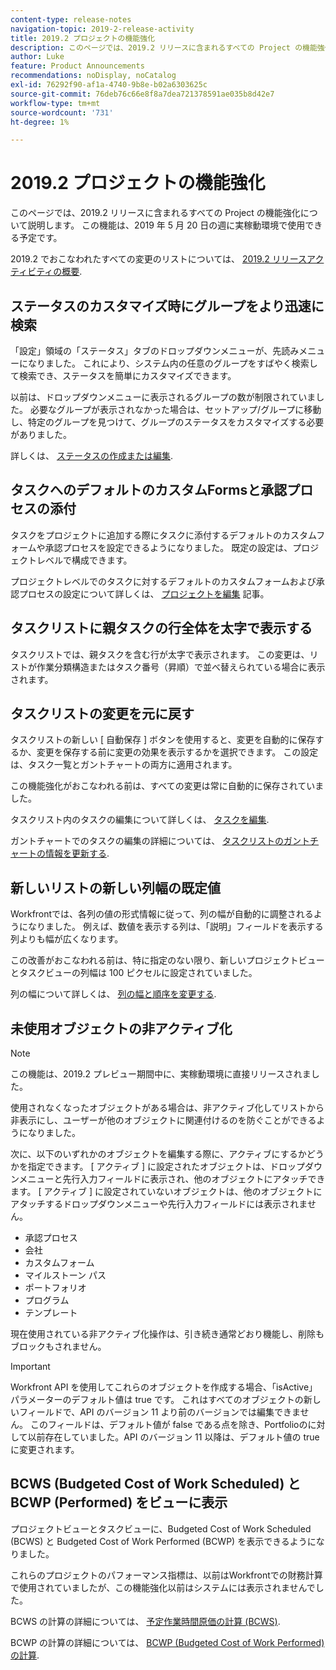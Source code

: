 ```yaml
---
content-type: release-notes
navigation-topic: 2019-2-release-activity
title: 2019.2 プロジェクトの機能強化
description: このページでは、2019.2 リリースに含まれるすべての Project の機能強化について説明します。 この機能は、2019 年 5 月 20 日の週に実稼動環境で使用できる予定です。
author: Luke
feature: Product Announcements
recommendations: noDisplay, noCatalog
exl-id: 76292f90-af1a-4740-9b8e-b02a6303625c
source-git-commit: 76deb76c66e8f8a7dea721378591ae035b8d42e7
workflow-type: tm+mt
source-wordcount: '731'
ht-degree: 1%

---
```


# 2019.2 プロジェクトの機能強化

このページでは、2019.2 リリースに含まれるすべての Project の機能強化について説明します。 この機能は、2019 年 5 月 20 日の週に実稼動環境で使用できる予定です。

2019.2 でおこなわれたすべての変更のリストについては、 [2019.2 リリースアクティビティの概要](../../../../product-announcements/product-releases/quarterly-release-archive/2019.2-release-activity/2019.2-release-activity-overview.md).

## ステータスのカスタマイズ時にグループをより迅速に検索

「設定」領域の「ステータス」タブのドロップダウンメニューが、先読みメニューになりました。 これにより、システム内の任意のグループをすばやく検索して検索でき、ステータスを簡単にカスタマイズできます。

以前は、ドロップダウンメニューに表示されるグループの数が制限されていました。 必要なグループが表示されなかった場合は、セットアップ/グループに移動し、特定のグループを見つけて、グループのステータスをカスタマイズする必要がありました。

詳しくは、 [ステータスの作成または編集](../../../../administration-and-setup/customize-workfront/creating-custom-status-and-priority-labels/create-or-edit-a-status.md).

## タスクへのデフォルトのカスタムFormsと承認プロセスの添付

タスクをプロジェクトに追加する際にタスクに添付するデフォルトのカスタムフォームや承認プロセスを設定できるようになりました。 既定の設定は、プロジェクトレベルで構成できます。

プロジェクトレベルでのタスクに対するデフォルトのカスタムフォームおよび承認プロセスの設定について詳しくは、 [プロジェクトを編集](../../../../manage-work/projects/manage-projects/edit-projects.md) 記事。

## タスクリストに親タスクの行全体を太字で表示する

タスクリストでは、親タスクを含む行が太字で表示されます。 この変更は、リストが作業分類構造またはタスク番号（昇順）で並べ替えられている場合に表示されます。

## タスクリストの変更を元に戻す

タスクリストの新しい [ 自動保存 ] ボタンを使用すると、変更を自動的に保存するか、変更を保存する前に変更の効果を表示するかを選択できます。 この設定は、タスク一覧とガントチャートの両方に適用されます。

この機能強化がおこなわれる前は、すべての変更は常に自動的に保存されていました。

タスクリスト内のタスクの編集について詳しくは、 [タスクを編集](../../../../manage-work/tasks/manage-tasks/edit-tasks.md).

ガントチャートでのタスクの編集の詳細については、 [タスクリストのガントチャートの情報を更新する](../../../../manage-work/gantt-chart/use-the-gantt-chart/update-info-task-list-gantt.md).

## 新しいリストの新しい列幅の既定値

Workfrontでは、各列の値の形式情報に従って、列の幅が自動的に調整されるようになりました。 例えば、数値を表示する列は、「説明」フィールドを表示する列よりも幅が広くなります。

この改善がおこなわれる前は、特に指定のない限り、新しいプロジェクトビューとタスクビューの列幅は 100 ピクセルに設定されていました。

列の幅について詳しくは、 [列の幅と順序を変更する](../../../../reports-and-dashboards/reports/reporting-elements/modify-column-width-order.md).

## 未使用オブジェクトの非アクティブ化

>[!NOTE]
>
>この機能は、2019.2 プレビュー期間中に、実稼動環境に直接リリースされました。

使用されなくなったオブジェクトがある場合は、非アクティブ化してリストから非表示にし、ユーザーが他のオブジェクトに関連付けるのを防ぐことができるようになりました。

次に、以下のいずれかのオブジェクトを編集する際に、アクティブにするかどうかを指定できます。 [ アクティブ ] に設定されたオブジェクトは、ドロップダウンメニューと先行入力フィールドに表示され、他のオブジェクトにアタッチできます。 [ アクティブ ] に設定されていないオブジェクトは、他のオブジェクトにアタッチするドロップダウンメニューや先行入力フィールドには表示されません。

* 承認プロセス
* 会社
* カスタムフォーム
* マイルストーン パス
* ポートフォリオ
* プログラム
* テンプレート

現在使用されている非アクティブ化操作は、引き続き通常どおり機能し、削除もブロックもされません。

>[!IMPORTANT]
>
>Workfront API を使用してこれらのオブジェクトを作成する場合、「isActive」パラメーターのデフォルト値は true です。 これはすべてのオブジェクトの新しいフィールドで、API のバージョン 11 より前のバージョンでは編集できません。 このフィールドは、デフォルト値が false である点を除き、Portfolioのに対して以前存在していました。API のバージョン 11 以降は、デフォルト値の true に変更されます。

## BCWS (Budgeted Cost of Work Scheduled) と BCWP (Performed) をビューに表示

プロジェクトビューとタスクビューに、Budgeted Cost of Work Scheduled (BCWS) と Budgeted Cost of Work Performed (BCWP) を表示できるようになりました。

これらのプロジェクトのパフォーマンス指標は、以前はWorkfrontでの財務計算で使用されていましたが、この機能強化以前はシステムには表示されませんでした。

BCWS の計算の詳細については、 [予定作業時間原価の計算 (BCWS)](../../../../manage-work/projects/project-finances/calculate-bcws.md).

BCWP の計算の詳細については、 [BCWP (Budgeted Cost of Work Performed) の計算](../../../../manage-work/projects/project-finances/calculate-bcwp.md).

